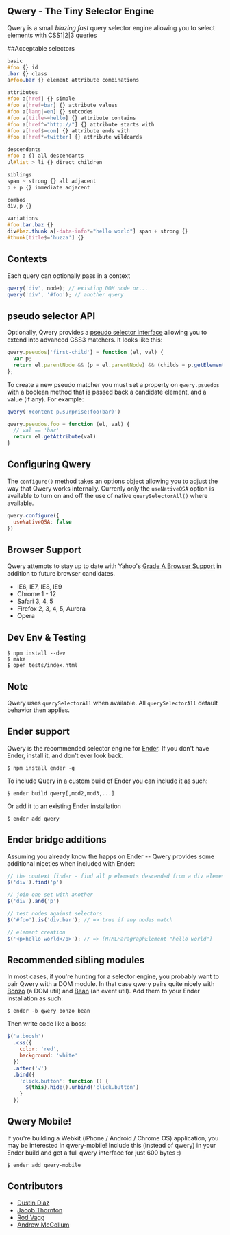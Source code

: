 Qwery - The Tiny Selector Engine
-----
Qwery is a small *blazing fast* query selector engine allowing you to select elements with CSS1|2|3 queries

##Acceptable selectors

``` css
basic
#foo {} id
.bar {} class
a#foo.bar {} element attribute combinations

attributes
#foo a[href] {} simple
#foo a[href=bar] {} attribute values
#foo a[lang|=en] {} subcodes
#foo a[title~=hello] {} attribute contains
#foo a[href^="http://"] {} attribute starts with
#foo a[href$=com] {} attribute ends with
#foo a[href*=twitter] {} attribute wildcards

descendants
#foo a {} all descendants
ul#list > li {} direct children

siblings
span ~ strong {} all adjacent
p + p {} immediate adjacent

combos
div,p {}

variations
#foo.bar.baz {}
div#baz.thunk a[-data-info*="hello world"] span + strong {}
#thunk[title$='huzza'] {}
```

Contexts
-------
Each query can optionally pass in a context

``` js
qwery('div', node); // existing DOM node or...
qwery('div', '#foo'); // another query
```

pseudo selector API
-------------------

Optionally, Qwery provides a [pseudo selector interface](https://github.com/ded/qwery/blob/master/src/pseudos.js) allowing you to extend into advanced CSS3 matchers. It looks like this:

``` js
qwery.pseudos['first-child'] = function (el, val) {
  var p;
  return el.parentNode && (p = el.parentNode) && (childs = p.getElementsByTagName('*')) && childs[0] == el;
};
```

To create a new pseudo matcher you must set a property on `qwery.psuedos` with a boolean method that is passed back a candidate element, and a value (if any). For example:

``` js
qwery('#content p.surprise:foo(bar)')

qwery.pseudos.foo = function (el, val) {
  // val == 'bar'
  return el.getAttribute(val)
}
```

Configuring Qwery
-----------------

The `configure()` method takes an options object allowing you to adjust the way that Qwery works internally. Currenly only the `useNativeQSA` option is available to turn on and off the use of native `querySelectorAll()` where available.

``` js
qwery.configure({
  useNativeQSA: false
})
```

Browser Support
---------------
Qwery attempts to stay up to date with Yahoo's [Grade A Browser Support](http://developer.yahoo.com/yui/articles/gbs) in addition to future browser candidates.

  - IE6, IE7, IE8, IE9
  - Chrome 1 - 12
  - Safari 3, 4, 5
  - Firefox 2, 3, 4, 5, Aurora
  - Opera

Dev Env & Testing
-----

    $ npm install --dev
    $ make
    $ open tests/index.html

Note
----
Qwery uses <code>querySelectorAll</code> when available. All <code>querySelectorAll</code> default behavior then applies.

Ender support
-------------
Qwery is the recommended selector engine for [Ender](http://ender.no.de). If you don't have Ender, install it, and don't ever look back.

    $ npm install ender -g

To include Query in a custom build of Ender you can include it as such:

    $ ender build qwery[,mod2,mod3,...]

Or add it to an existing Ender installation

    $ ender add qwery

Ender bridge additions
---------
Assuming you already know the happs on Ender -- Qwery provides some additional niceties when included with Ender:

``` js
// the context finder - find all p elements descended from a div element
$('div').find('p')

// join one set with another
$('div').and('p')

// test nodes against selectors
$('#foo').is('div.bar'); // => true if any nodes match

// element creation
$('<p>hello world</p>'); // => [HTMLParagraphElement "hello world"]
```
Recommended sibling modules
----------
In most cases, if you're hunting for a selector engine, you probably want to pair Qwery with a DOM module. In that case qwery pairs quite nicely with [Bonzo](https://github.com/ded/bonzo) (a DOM util) and [Bean](https://github.com/fat/bean) (an event util). Add them to your Ender installation as such:

    $ ender -b qwery bonzo bean

Then write code like a boss:

``` js
$('a.boosh')
  .css({
    color: 'red',
    background: 'white'
  })
  .after('√')
  .bind({
    'click.button': function () {
      $(this).hide().unbind('click.button')
    }
  })
```

Qwery Mobile!
------------
If you're building a Webkit (iPhone / Android / Chrome OS) application, you may be interested in qwery-mobile! Include this (instead of qwery) in your Ender build and get a full qwery interface for just 600 bytes :)

    $ ender add qwery-mobile

Contributors
-------
  * [Dustin Diaz](https://github.com/ded/qwery/commits/master?author=ded)
  * [Jacob Thornton](https://github.com/ded/qwery/commits/master?author=fat)
  * [Rod Vagg](https://github.com/ded/qwery/commits/master?author=rvagg)
  * [Andrew McCollum](https://github.com/ded/qwery/commits/master?author=amccollum)
